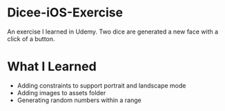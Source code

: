 # Dicee-iOS-Exercise
An exercise I learned in Udemy. Two dice are generated a new face with a click of a button.

# What I Learned
- Adding constraints to support portrait and landscape mode
- Adding images to assets folder
- Generating random numbers within a range
